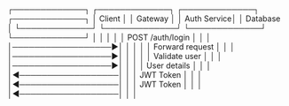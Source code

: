 ┌─────────────┐    ┌─────────────┐    ┌─────────────┐    ┌─────────────┐
│   Client    │    │   Gateway   │    │ Auth Service│    │   Database  │
└─────────────┘    └─────────────┘    └─────────────┘    └─────────────┘
│                   │                   │                   │
│ POST /auth/login  │                   │                   │
│──────────────────►│                   │                   │
│                   │ Forward request   │                   │
│                   │──────────────────►│                   │
│                   │                   │ Validate user     │
│                   │                   │──────────────────►│
│                   │                   │ User details      │
│                   │                   │◄──────────────────│
│                   │ JWT Token         │                   │
│                   │◄──────────────────│                   │
│ JWT Token         │                   │                   │
│◄──────────────────│                   │                   │


